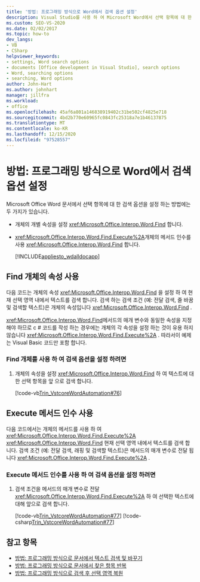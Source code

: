 ```yaml
---
title: '방법: 프로그래밍 방식으로 Word에서 검색 옵션 설정'
description: Visual Studio를 사용 하 여 Microsoft Word에서 선택 항목에 대 한 검색 옵션을 프로그래밍 방식으로 설정 하는 방법을 알아봅니다.
ms.custom: SEO-VS-2020
ms.date: 02/02/2017
ms.topic: how-to
dev_langs:
- VB
- CSharp
helpviewer_keywords:
- settings, Word search options
- documents [Office development in Visual Studio], search options
- Word, searching options
- searching, Word options
author: John-Hart
ms.author: johnhart
manager: jillfra
ms.workload:
- office
ms.openlocfilehash: 45af6a801a146838919402c31be502cf4825e718
ms.sourcegitcommit: 4bd2b770e60965fc0843fc25318a7e1b46137875
ms.translationtype: MT
ms.contentlocale: ko-KR
ms.lasthandoff: 12/15/2020
ms.locfileid: "97528557"
---
```

# <a name="how-to-programmatically-set-search-options-in-word"></a>방법: 프로그래밍 방식으로 Word에서 검색 옵션 설정
  Microsoft Office Word 문서에서 선택 항목에 대 한 검색 옵션을 설정 하는 방법에는 두 가지가 있습니다.

- 개체의 개별 속성을 설정 <xref:Microsoft.Office.Interop.Word.Find> 합니다.

- <xref:Microsoft.Office.Interop.Word.Find.Execute%2A>개체의 메서드 인수를 사용 <xref:Microsoft.Office.Interop.Word.Find> 합니다.

  [!INCLUDE[appliesto_wdalldocapp](../vsto/includes/appliesto-wdalldocapp-md.md)]

## <a name="use-properties-of-a-find-object"></a>Find 개체의 속성 사용
 다음 코드는 개체의 속성 <xref:Microsoft.Office.Interop.Word.Find> 을 설정 하 여 현재 선택 영역 내에서 텍스트를 검색 합니다. 검색 하는 검색 조건 (예: 전달 검색, 줄 바꿈 및 검색할 텍스트)은 개체의 속성입니다 <xref:Microsoft.Office.Interop.Word.Find> .

 <xref:Microsoft.Office.Interop.Word.Find>메서드의 매개 변수와 동일한 속성을 지정 해야 하므로 c # 코드를 작성 하는 경우에는 개체의 각 속성을 설정 하는 것이 유용 하지 않습니다 <xref:Microsoft.Office.Interop.Word.Find.Execute%2A> . 따라서이 예제는 Visual Basic 코드만 포함 합니다.

### <a name="to-set-search-options-using-a-find-object"></a>Find 개체를 사용 하 여 검색 옵션을 설정 하려면

1. 개체의 속성을 설정 <xref:Microsoft.Office.Interop.Word.Find> 하 여 텍스트에 대 한 선택 항목을 앞 으로 검색 합니다.

     [!code-vb[Trin_VstcoreWordAutomation#76](../vsto/codesnippet/VisualBasic/Trin_VstcoreWordAutomationVB/ThisDocument.vb#76)]

## <a name="use-execute-method-arguments"></a>Execute 메서드 인수 사용
 다음 코드에서는 개체의 메서드를 사용 하 여 <xref:Microsoft.Office.Interop.Word.Find.Execute%2A> <xref:Microsoft.Office.Interop.Word.Find> 현재 선택 영역 내에서 텍스트를 검색 합니다. 검색 조건 (예: 전달 검색, 래핑 및 검색할 텍스트)은 메서드의 매개 변수로 전달 됩니다 <xref:Microsoft.Office.Interop.Word.Find.Execute%2A> .

### <a name="to-set-search-options-using-execute-method-arguments"></a>Execute 메서드 인수를 사용 하 여 검색 옵션을 설정 하려면

1. 검색 조건을 메서드의 매개 변수로 전달 <xref:Microsoft.Office.Interop.Word.Find.Execute%2A> 하 여 선택한 텍스트에 대해 앞으로 검색 합니다. 

     [!code-vb[Trin_VstcoreWordAutomation#77](../vsto/codesnippet/VisualBasic/Trin_VstcoreWordAutomationVB/ThisDocument.vb#77)]
     [!code-csharp[Trin_VstcoreWordAutomation#77](../vsto/codesnippet/CSharp/Trin_VstcoreWordAutomationCS/ThisDocument.cs#77)]

## <a name="see-also"></a>참고 항목
- [방법: 프로그래밍 방식으로 문서에서 텍스트 검색 및 바꾸기](../vsto/how-to-programmatically-search-for-and-replace-text-in-documents.md)
- [방법: 프로그래밍 방식으로 문서에서 찾은 항목 반복](../vsto/how-to-programmatically-loop-through-found-items-in-documents.md)
- [방법: 프로그래밍 방식으로 검색 후 선택 영역 복원](../vsto/how-to-programmatically-restore-selections-after-searches.md)

